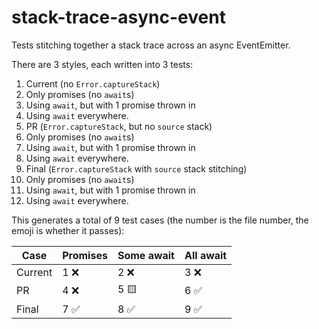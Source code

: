 # stack-trace-async-event

Tests stitching together a stack trace across an async EventEmitter.

There are 3 styles, each written into 3 tests:

1. Current (no `Error.captureStack`)
  1. Only promises (no `await`s)
  2. Using `await`, but with 1 promise thrown in
  3. Using `await` everywhere.
2. PR (`Error.captureStack`, but no `source` stack)
  1. Only promises (no `await`s)
  2. Using `await`, but with 1 promise thrown in
  3. Using `await` everywhere.
3. Final (`Error.captureStack` with `source` stack stitching)
  1. Only promises (no `await`s)
  2. Using `await`, but with 1 promise thrown in
  3. Using `await` everywhere.

This generates a total of 9 test cases (the number is the file number, the emoji is whether it passes):

| Case    | Promises  | Some await  | All await  |
|---------|-----------|-------------|------------|
| Current | 1 ❌      | 2 ❌        | 3 ❌       |
| PR      | 4 ❌      | 5 🟨        | 6 ✅       |
| Final   | 7 ✅      | 8 ✅        | 9 ✅       |
